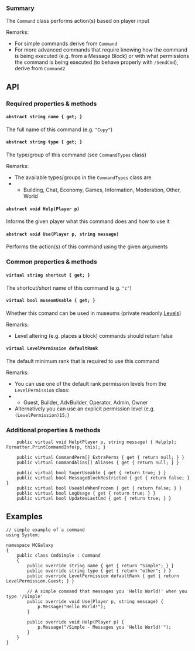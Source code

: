 ### Summary

The `Command` class performs action(s) based on player input

Remarks:
- For simple commands derive from `Command`
- For more advanced commands that require knowing how the command is being executed 
(e.g. from a Message Block) or with what permissions the command is being executed (to behave properly with `/SendCmd`), derive from `Command2`

## API

### Required properties & methods

#### `abstract string name { get; }`

The full name of this command (e.g. `"Copy"`)

#### `abstract string type { get; }`

The type/group of this command (see `CommandTypes` class)

Remarks:
- The available types/groups in the `CommandTypes` class are
- * Building, Chat, Economy, Games, Information, Moderation, Other, World

#### `abstract void Help(Player p)`

Informs the given player what this command does and how to use it

#### `abstract void Use(Player p, string message)`
       
Performs the action(s) of this command using the given arguments

### Common properties & methods

#### `virtual string shortcut { get; }`

The shortcut/short name of this command (e.g. `"c"`)

#### `virtual bool museumUsable { get; }`

Whether this comand can be used in museums (private readonly [Levels](/Level/Level.md))

Remarks:
- Level altering (e.g. places a block) commands should return false

#### `virtual LevelPermission defaultRank`

The default minimum rank that is required to use this command

Remarks:
- You can use one of the default rank permission levels from the `LevelPermission` class:
- * Guest, Builder, AdvBuilder, Operator, Admin, Owner
- Alternatively you can use an explicit permission level (e.g. `(LevelPermission)15;`)
        
### Additional properties & methods

        public virtual void Help(Player p, string message) { Help(p); Formatter.PrintCommandInfo(p, this); }
        
        public virtual CommandPerm[] ExtraPerms { get { return null; } }
        public virtual CommandAlias[] Aliases { get { return null; } }
        
        public virtual bool SuperUseable { get { return true; } }
        public virtual bool MessageBlockRestricted { get { return false; } }
        public virtual bool UseableWhenFrozen { get { return false; } }
        public virtual bool LogUsage { get { return true; } }
        public virtual bool UpdatesLastCmd { get { return true; } }

## Examples

```CSharp
// simple example of a command
using System;

namespace MCGalaxy 
{
	public class CmdSimple : Command
	{
		public override string name { get { return "Simple"; } }
		public override string type { get { return "other"; } }
		public override LevelPermission defaultRank { get { return LevelPermission.Guest; } }

		// A simple command that messages you 'Hello World!' when you type '/Simple'
		public override void Use(Player p, string message) {
			p.Message("Hello World!");
		}

		public override void Help(Player p) {
			p.Message("/Simple - Messages you 'Hello World!'");
		}
	}
}
```

```
